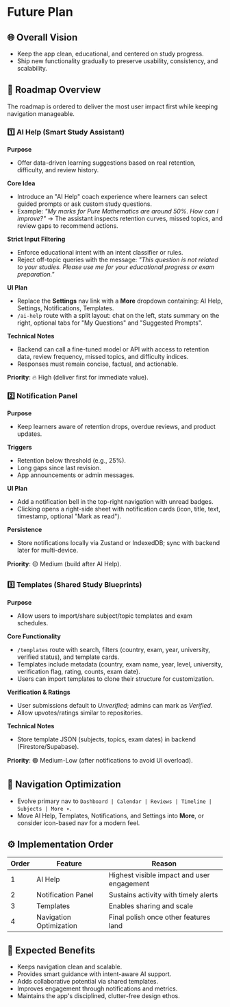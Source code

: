 # Future Plan

## 🌐 Overall Vision
- Keep the app clean, educational, and centered on study progress.
- Ship new functionality gradually to preserve usability, consistency, and scalability.

## 🚀 Roadmap Overview
The roadmap is ordered to deliver the most user impact first while keeping navigation manageable.

### 1️⃣ AI Help (Smart Study Assistant)
**Purpose**
- Offer data-driven learning suggestions based on real retention, difficulty, and review history.

**Core Idea**
- Introduce an "AI Help" coach experience where learners can select guided prompts or ask custom study questions.
- Example: *"My marks for Pure Mathematics are around 50%. How can I improve?"* → The assistant inspects retention curves, missed topics, and review gaps to recommend actions.

**Strict Input Filtering**
- Enforce educational intent with an intent classifier or rules.
- Reject off-topic queries with the message: *"This question is not related to your studies. Please use me for your educational progress or exam preparation."*

**UI Plan**
- Replace the **Settings** nav link with a **More** dropdown containing: AI Help, Settings, Notifications, Templates.
- `/ai-help` route with a split layout: chat on the left, stats summary on the right, optional tabs for "My Questions" and "Suggested Prompts".

**Technical Notes**
- Backend can call a fine-tuned model or API with access to retention data, review frequency, missed topics, and difficulty indices.
- Responses must remain concise, factual, and actionable.

**Priority**: 🔥 High (deliver first for immediate value).

### 2️⃣ Notification Panel
**Purpose**
- Keep learners aware of retention drops, overdue reviews, and product updates.

**Triggers**
- Retention below threshold (e.g., 25%).
- Long gaps since last revision.
- App announcements or admin messages.

**UI Plan**
- Add a notification bell in the top-right navigation with unread badges.
- Clicking opens a right-side sheet with notification cards (icon, title, text, timestamp, optional "Mark as read").

**Persistence**
- Store notifications locally via Zustand or IndexedDB; sync with backend later for multi-device.

**Priority**: 🟡 Medium (build after AI Help).

### 3️⃣ Templates (Shared Study Blueprints)
**Purpose**
- Allow users to import/share subject/topic templates and exam schedules.

**Core Functionality**
- `/templates` route with search, filters (country, exam, year, university, verified status), and template cards.
- Templates include metadata (country, exam name, year, level, university, verification flag, rating, counts, exam date).
- Users can import templates to clone their structure for customization.

**Verification & Ratings**
- User submissions default to *Unverified*; admins can mark as *Verified*.
- Allow upvotes/ratings similar to repositories.

**Technical Notes**
- Store template JSON (subjects, topics, exam dates) in backend (Firestore/Supabase).

**Priority**: 🟢 Medium-Low (after notifications to avoid UI overload).

## 🧭 Navigation Optimization
- Evolve primary nav to `Dashboard | Calendar | Reviews | Timeline | Subjects | More ▾`.
- Move AI Help, Templates, Notifications, and Settings into **More**, or consider icon-based nav for a modern feel.

## ⚙️ Implementation Order
| Order | Feature | Reason |
| --- | --- | --- |
| 1 | AI Help | Highest visible impact and user engagement |
| 2 | Notification Panel | Sustains activity with timely alerts |
| 3 | Templates | Enables sharing and scale |
| 4 | Navigation Optimization | Final polish once other features land |

## 🧩 Expected Benefits
- Keeps navigation clean and scalable.
- Provides smart guidance with intent-aware AI support.
- Adds collaborative potential via shared templates.
- Improves engagement through notifications and metrics.
- Maintains the app's disciplined, clutter-free design ethos.

